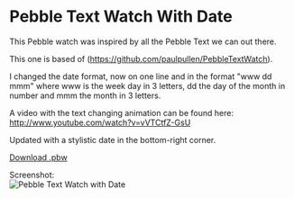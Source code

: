 Pebble Text Watch With Date
===========================

This Pebble watch was inspired by all the Pebble Text we can out there.

This one is based of (https://github.com/paulpullen/PebbleTextWatch).

I changed the date format, now on one line and in the format "www dd mmm" where www is the week day in 3 letters, dd the day of the month in number and mmm the month in 3 letters.

A video with the text changing animation can be found here: http://www.youtube.com/watch?v=vVTCtfZ-GsU

Updated with a stylistic date in the bottom-right corner.

[Download .pbw](http://www.mypebblefaces.com/view?fID=4079&aName=mephissto&pageTitle=Pebble+Text+Watch+with+full+Date&auID=4218)

Screenshot:  
![Pebble Text Watch with Date](http://d.pr/i/I3Ta+)

